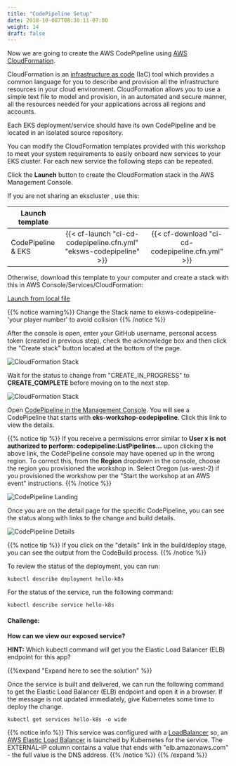 ```yaml
---
title: "CodePipeline Setup"
date: 2018-10-087T08:30:11-07:00
weight: 14
draft: false
---
```


Now we are going to create the AWS CodePipeline using [AWS CloudFormation](https://aws.amazon.com/cloudformation/).

CloudFormation is an [infrastructure as code](https://en.wikipedia.org/wiki/Infrastructure_as_Code) (IaC) tool which
provides a common language for you to describe and provision all the infrastructure resources in your cloud environment.
CloudFormation allows you to use a simple text file to model and provision, in an automated and secure manner, all the
resources needed for your applications across all regions and accounts.

Each EKS deployment/service should have its own CodePipeline and be located in an isolated source repository.

You can modify the CloudFormation templates provided with this workshop to meet your system requirements to easily
onboard new services to your EKS cluster. For each new service the following steps can be repeated.

Click the **Launch** button to create the CloudFormation stack in the AWS Management Console.

If you are not sharing an ekscluster , use this:

| Launch template |  |  |
| ------ |:------:|:--------:|
| CodePipeline & EKS |  {{< cf-launch "ci-cd-codepipeline.cfn.yml" "eksws-codepipeline" >}} | {{< cf-download "ci-cd-codepipeline.cfn.yml" >}}  |

Otherwise, download this template to your computer and create a stack with this in AWS Console/Services/CloudFormation: 

<a
href="https://eksworkshop.myoctank.net/intermediate/220_codepipeline/deployed.files/ci-cd-codepipeline.cfn.yml"
target="_blank" class="btn btn-default">
<i class="fas fa-cloud-upload-alt"></i>
Launch from local file
</a>

{{% notice warning%}}
Change the Stack name to eksws-codepipeline-'your player number' to avoid collision 
{{% /notice %}}

After the console is open, enter your GitHub username, personal access token (created in previous step), check the acknowledge box and then click the "Create stack" button located at the bottom of the page.

![CloudFormation Stack](/images/codepipeline/cloudformation_stack.png)

Wait for the status to change from "CREATE_IN_PROGRESS" to **CREATE_COMPLETE** before moving on to the next step.

![CloudFormation Stack](/images/codepipeline/cloudformation_stack_creating.png)

Open [CodePipeline in the Management Console](https://console.aws.amazon.com/codesuite/codepipeline/pipelines). You will see a CodePipeline that starts with **eks-workshop-codepipeline**.
Click this link to view the details.

{{% notice tip %}}
If you receive a permissions error similar to **User x is not authorized to perform: codepipeline:ListPipelines...** upon clicking the above link, the CodePipeline console may have opened up in the wrong region.  To correct this, from the **Region** dropdown in the console, choose the region you provisioned the workshop in.  Select Oregon (us-west-2) if you provisioned the workshow per the "Start the workshop at an AWS event" instructions.
{{% /notice %}}


![CodePipeline Landing](/images/codepipeline/codepipeline_landing.png)

Once you are on the detail page for the specific CodePipeline, you can see the status along with links to the change and build details.

![CodePipeline Details](/images/codepipeline/codepipeline_details.png)

{{% notice tip %}}
If you click on the "details" link in the build/deploy stage, you can see the output from the CodeBuild process.
{{% /notice %}}

To review the status of the deployment, you can run:

```
kubectl describe deployment hello-k8s
```

For the status of the service, run the following command:

```
kubectl describe service hello-k8s
```

#### Challenge:
**How can we view our exposed service?**

**HINT:** Which kubectl command will get you the Elastic Load Balancer (ELB) endpoint for this app?

 {{%expand "Expand here to see the solution" %}}

 Once the service is built and delivered, we can run the following command to get the Elastic Load Balancer (ELB) endpoint and open it in a browser.
 If the message is not updated immediately, give Kubernetes some time to deploy the change.

 ```
 kubectl get services hello-k8s -o wide
 ```

{{% notice info %}}
This service was configured with a [LoadBalancer](https://kubernetes.io/docs/tasks/access-application-cluster/create-external-load-balancer/) so,
an [AWS Elastic Load Balancer](https://aws.amazon.com/elasticloadbalancing/) is launched by Kubernetes for the service.
The EXTERNAL-IP column contains a value that ends with "elb.amazonaws.com" - the full value is the DNS address.
{{% /notice %}}
{{% /expand %}}
